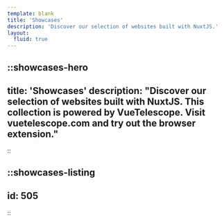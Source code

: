 ```yaml
---
template: blank
title: 'Showcases'
description: 'Discover our selection of websites built with NuxtJS.'
layout:
  fluid: true
---
```


::showcases-hero
---
title: 'Showcases'
description: "Discover our selection of websites built with NuxtJS.
This collection is powered by VueTelescope.
Visit vuetelescope.com and try out the browser extension."
---
::

::showcases-listing
---
id: 505
---
::
